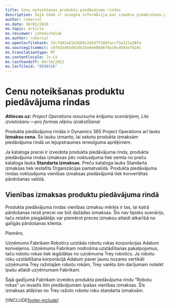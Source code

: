 ```yaml
---
title: Cenu noteikšanas produktu piedāvājuma rindas
description: Šajā tēmā ir sniegta informācija par izmaksu piemērošanu produktu piedāvājumu rindai.
author: ruhercul
ms.date: 10/01/2020
ms.topic: article
ms.reviewer: johnmichalak
ms.author: ruhercul
ms.openlocfilehash: 33cfd42a61b368dc2d2d7f18bfaccf3a221a38fe
ms.sourcegitcommit: c0792bd65d92db25e0e8864879a19c4b93efb10c
ms.translationtype: MT
ms.contentlocale: lv-LV
ms.lasthandoff: 04/14/2022
ms.locfileid: "8598316"
---
```

# <a name="costing-product-based-quote-lines"></a>Cenu noteikšanas produktu piedāvājuma rindas

_**Attiecas uz:** Project Operations resursu/ne krājumu scenārijiem, Lite izvietošanu —pro formas rēķinu izrakstīšanai_


Produkta piedāvājuma rindās ir Dynamics 365 Project Operations arī lauks **Izmaksu cena**. Šo lauku izmanto, lai sekotu produkta izmaksām piedāvājuma rindā un lejupstraumes ienesīguma aprēķiniem.

Ja kataloga precei ir izveidota produkta piedāvājuma rinda, produkta piedāvājuma rindas izmaksas pēc noklusējuma tiek ņemta no preču kataloga lauka **Standarta izmaksas**. Preču kataloga lauks Standarta izmaksas tiek iestatīts Organizācijas pamatvalūtā. Produkta piedāvājuma rindas noklusējuma vienības izmaksas piedāvājumā tiek konvertētas pārdošanas valūtā.

## <a name="unit-cost-on-a-product-based-quote-line"></a>Vienības izmaksas produktu piedāvājuma rindā

Produkta piedāvājuma rindas vienības izmaksu mērķis ir tas, lai katrā pārdošanas reizē precei var būt dažādas izmaksas. Šis nav tipisks scenārijs, taču reizēm piegādātājs var piemērot preces izmaksu atlaidi atkarībā no galīgās pārdošanas klienta.

Piemērs.

Uzņēmums Fabrikam Robotics uzstāda robotu rokas korporācijas Adatum konveijeros. Uzņēmums Fabrikam nodrošina uzstādīšanas pakalpojumus, taču robotu rokas tiek iegādātas no uzņēmuma Trey robotics. Ja robotu roku uzstādīšana korporācijā Adatum paver jaunu nozares vertikāli uzņēmuma Trey ražotajām robotu rokām, Trey varētu šim darījumam noteikt īpašu atlaidi uzņēmumam Fabrikam.

Šajā gadījumā Fabrikam izveidos produkta piedāvājuma rindu “Robotu rokas” un ievadīs šim piedāvājumam īpašas vienības izmaksas. Šīs izmaksas atšķiras no Trey ražoto robotu roku standarta izmaksām.


[!INCLUDE[footer-include](../../includes/footer-banner.md)]